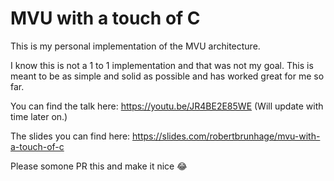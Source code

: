 # MVU with a touch of C

This is my personal implementation of the MVU architecture.

I know this is not a 1 to 1 implementation and that was not my goal. 
This is meant to be as simple and solid as possible and has worked great for me so far.

You can find the talk here: https://youtu.be/JR4BE2E85WE (Will update with time later on.)

The slides you can find here: https://slides.com/robertbrunhage/mvu-with-a-touch-of-c

Please somone PR this and make it nice 😂
